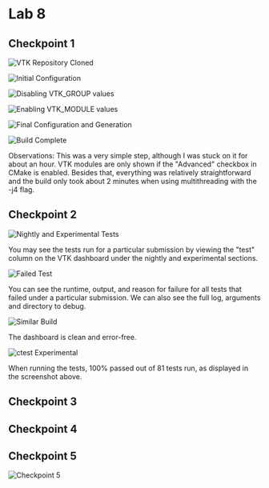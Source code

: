 # Lab 8

## Checkpoint 1
![VTK Repository Cloned](https://github.com/amitra1997/CSCI-49XX-OpenSource/blob/master/Labs/lab8/lab8pics/repo%20clone.png)

![Initial Configuration](https://github.com/amitra1997/CSCI-49XX-OpenSource/blob/master/Labs/lab8/lab8pics/initial%20config.png)

![Disabling VTK_GROUP values](https://github.com/amitra1997/CSCI-49XX-OpenSource/blob/master/Labs/lab8/lab8pics/group%20disable.png)

![Enabling VTK_MODULE values](https://github.com/amitra1997/CSCI-49XX-OpenSource/blob/master/Labs/lab8/lab8pics/module%20enable.png)

![Final Configuration and Generation](https://github.com/amitra1997/CSCI-49XX-OpenSource/blob/master/Labs/lab8/lab8pics/final%20config:gener.png)

![Build Complete](https://github.com/amitra1997/CSCI-49XX-OpenSource/blob/master/Labs/lab8/lab8pics/build%20complete.png)

Observations: This was a very simple step, although I was stuck on it for about an hour. VTK modules are only shown if the "Advanced" checkbox in CMake is enabled. Besides that, everything was relatively straightforward and the build only took about 2 minutes when using multithreading with the -j4 flag.

## Checkpoint 2

![Nightly and Experimental Tests](https://github.com/amitra1997/CSCI-49XX-OpenSource/blob/master/Labs/lab8/lab8pics/vtk%20nightly:experimental.png)

You may see the tests run for a particular submission by viewing the "test" column on the VTK dashboard under the nightly and experimental sections. 

![Failed Test](https://github.com/amitra1997/CSCI-49XX-OpenSource/blob/master/Labs/lab8/lab8pics/testfail.png)

You can see the runtime, output, and reason for failure for all tests that failed under a particular submission. We can also see the full log, arguments and directory to debug.

![Similar Build](https://github.com/amitra1997/CSCI-49XX-OpenSource/blob/master/Labs/lab8/lab8pics/similar%20build.png)

The dashboard is clean and error-free.

![ctest Experimental](https://github.com/amitra1997/CSCI-49XX-OpenSource/blob/master/Labs/lab8/lab8pics/ctest%20Experimental.png)

When running the tests, 100% passed out of 81 tests run, as displayed in the screenshot above.

## Checkpoint 3


## Checkpoint 4



## Checkpoint 5
![Checkpoint 5](https://github.com/amitra1997/CSCI-49XX-OpenSource/blob/master/Labs/lab8/lab8pics/check5.png)